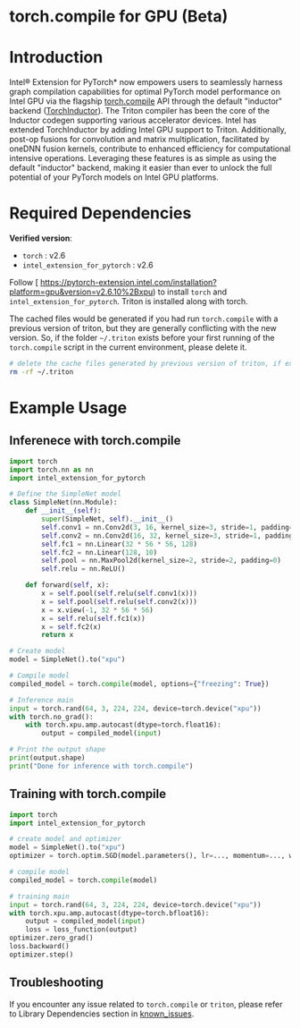 torch.compile for GPU (Beta)
============================

# Introduction

Intel® Extension for PyTorch\* now empowers users to seamlessly harness graph compilation capabilities for optimal PyTorch model performance on Intel GPU via the flagship [torch.compile](https://pytorch.org/docs/stable/generated/torch.compile.html#torch-compile) API through the default "inductor" backend ([TorchInductor](https://dev-discuss.pytorch.org/t/torchinductor-a-pytorch-native-compiler-with-define-by-run-ir-and-symbolic-shapes/747/1)). The Triton compiler has been the core of the Inductor codegen supporting various accelerator devices. Intel has extended TorchInductor by adding Intel GPU support to Triton. Additionally, post-op fusions for convolution and matrix multiplication, facilitated by oneDNN fusion kernels, contribute to enhanced efficiency for computational intensive operations. Leveraging these features is as simple as using the default "inductor" backend, making it easier than ever to unlock the full potential of your PyTorch models on Intel GPU platforms.


# Required Dependencies

**Verified version**:
- `torch` : v2.6
- `intel_extension_for_pytorch` : v2.6

Follow [ https://pytorch-extension.intel.com/installation?platform=gpu&version=v2.6.10%2Bxpu) to install `torch` and `intel_extension_for_pytorch`. Triton is installed along with torch.

The cached files would be generated if you had run `torch.compile` with a previous version of triton, but they are generally conflicting with the new version.
So, if the folder `~/.triton` exists before your first running of the `torch.compile` script in the current environment, please delete it.

```bash
# delete the cache files generated by previous version of triton, if exists
rm -rf ~/.triton
```

# Example Usage

## Inferenece with torch.compile

```python
import torch
import torch.nn as nn
import intel_extension_for_pytorch

# Define the SimpleNet model
class SimpleNet(nn.Module):
    def __init__(self):
        super(SimpleNet, self).__init__()
        self.conv1 = nn.Conv2d(3, 16, kernel_size=3, stride=1, padding=1)
        self.conv2 = nn.Conv2d(16, 32, kernel_size=3, stride=1, padding=1)
        self.fc1 = nn.Linear(32 * 56 * 56, 128)
        self.fc2 = nn.Linear(128, 10)
        self.pool = nn.MaxPool2d(kernel_size=2, stride=2, padding=0)
        self.relu = nn.ReLU()

    def forward(self, x):
        x = self.pool(self.relu(self.conv1(x)))
        x = self.pool(self.relu(self.conv2(x)))
        x = x.view(-1, 32 * 56 * 56)
        x = self.relu(self.fc1(x))
        x = self.fc2(x)
        return x

# Create model
model = SimpleNet().to("xpu")

# Compile model
compiled_model = torch.compile(model, options={"freezing": True})

# Inference main
input = torch.rand(64, 3, 224, 224, device=torch.device("xpu"))
with torch.no_grad():
    with torch.xpu.amp.autocast(dtype=torch.float16):
        output = compiled_model(input)

# Print the output shape
print(output.shape)
print("Done for inference with torch.compile")
```

## Training with torch.compile

```python
import torch
import intel_extension_for_pytorch

# create model and optimizer
model = SimpleNet().to("xpu")
optimizer = torch.optim.SGD(model.parameters(), lr=..., momentum=..., weight_decay=...)

# compile model
compiled_model = torch.compile(model)

# training main
input = torch.rand(64, 3, 224, 224, device=torch.device("xpu"))
with torch.xpu.amp.autocast(dtype=torch.bfloat16):
    output = compiled_model(input)
    loss = loss_function(output)
optimizer.zero_grad()
loss.backward()
optimizer.step()
```

## Troubleshooting

If you encounter any issue related to `torch.compile` or `triton`, please refer to Library Dependencies section in [known_issues](../known_issues.md).
